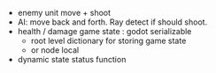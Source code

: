 - enemy unit move + shoot
 - AI: move back and forth. Ray detect if should shoot.
- health / damage game state : godot serializable
  -  root level dictionary for storing game state
  -  or node local
- dynamic state status function
